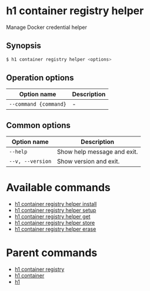 
# h1 container registry helper

Manage Docker credential helper

## Synopsis

```bash
$ h1 container registry helper <options>
```

## Operation options

| Option name               | Description |
| ------------------------- | ----------- |
| ```--command {command}``` | -           |

## Common options

| Option name          | Description                 |
| -------------------- | --------------------------- |
| ```--help```         | Show help message and exit. |
| ```--v, --version``` | Show version and exit.      |

# Available commands

* [h1 container registry helper install](./install/README.md)
* [h1 container registry helper setup](./setup/README.md)
* [h1 container registry helper get](./get/README.md)
* [h1 container registry helper store](./store/README.md)
* [h1 container registry helper erase](./erase/README.md)

# Parent commands

* [h1 container registry](./../README.md)
* [h1 container](./../../README.md)
* [h1](./../../../README.md)
